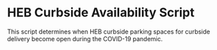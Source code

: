 # HEB Curbside Availability Script
This script determines when HEB curbside parking spaces for curbside delivery become open during the COVID-19 pandemic.

